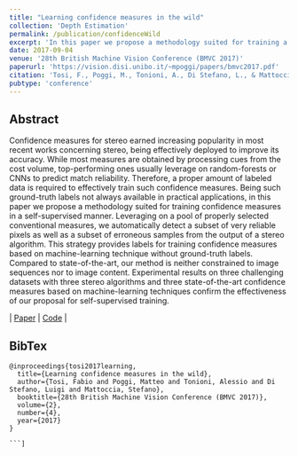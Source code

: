 ```yaml
---
title: "Learning confidence measures in the wild"
collection: 'Depth Estimation'
permalink: /publication/confidenceWild
excerpt: 'In this paper we propose a methodology suited for training a confidence measure for stereo in a self-supervised manner.'
date: 2017-09-04
venue: '28th British Machine Vision Conference (BMVC 2017)'
paperurl: 'https://vision.disi.unibo.it/~mpoggi/papers/bmvc2017.pdf'
citation: 'Tosi, F., Poggi, M., Tonioni, A., Di Stefano, L., & Mattoccia, S. (2017, September). Learning confidence measures in the wild. In 28th British Machine Vision Conference (BMVC 2017) (Vol. 2, No. 4).'
pubtype: 'conference'
---
```


## Abstract 

Confidence measures for stereo earned increasing popularity in most recent works concerning stereo, being effectively deployed to improve its accuracy. While most measures are obtained by processing cues from the cost volume, top-performing ones usually leverage on random-forests or CNNs to predict match reliability. Therefore, a proper amount of labeled data is required to effectively train such confidence measures. Being such ground-truth labels not always available in practical applications, in this paper we propose a methodology suited for training confidence measures in a self-supervised manner. Leveraging on a pool of properly selected conventional measures, we automatically detect a subset of very reliable pixels as well as a subset of erroneous samples from the output of a stereo algorithm. This strategy provides labels for training confidence measures based on machine-learning technique without ground-truth labels. Compared to state-of-the-art, our method is neither constrained to image sequences nor to image content. Experimental results on three challenging datasets with three stereo algorithms and three state-of-the-art confidence measures based on machine-learning techniques confirm the effectiveness of our proposal for self-supervised training.

| [Paper](https://vision.disi.unibo.it/~mpoggi/papers/bmvc2017.pdf) | [Code](https://github.com/fabiotosi92/Unsupervised-Confidence-Measures) | 

## BibTex 
```
@inproceedings{tosi2017learning,
  title={Learning confidence measures in the wild},
  author={Tosi, Fabio and Poggi, Matteo and Tonioni, Alessio and Di Stefano, Luigi and Mattoccia, Stefano},
  booktitle={28th British Machine Vision Conference (BMVC 2017)},
  volume={2},
  number={4},
  year={2017}
}

```]